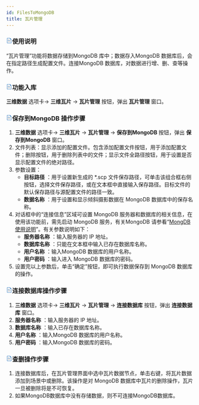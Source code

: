 ```yaml
---
id: FilesToMongoDB
title: 瓦片管理
---
```

### ![](../../../img/read.gif)使用说明

“瓦片管理”功能将数据存储到MongoDB 库中；数据存入MongoDB 数据库后，会在指定路径生成配置文件。连接MongoDB
数据库，对数据进行增、删、查等操作。

### ![](../../../img/read.gif)功能入库

**三维数据** 选项卡-> **三维瓦片** -> **瓦片管理** 按钮，弹出 **瓦片管理** 窗口。

### ![](../../../img/read.gif)保存到MongoDB 操作步骤

  1. **三维数据** 选项卡-> **三维瓦片** -> **瓦片管理** -> **保存到MongoDB** 按钮，弹出 **保存到MongoDB** 窗口。
  2. 文件列表：显示添加的配置文件。包含添加配置文件按钮，用于添加配置文件；删除按钮，用于删除列表中的文件；显示文件全路径按钮，用于设置是否显示配置文件的绝对路径。
  3. 参数设置： 
      * **目标路径** ：用于设置新生成的 *.scp 文件保存路径，可单击该组合框右侧按钮，选择文件保存路径，或在文本框中直接输入保存路径。目标文件的默认保存路径与源配置文件的路径一致。
      * **数据名称** ：用于设置和显示倾斜摄影数据在 MongoDB 数据库中的保存名称。
  4. 对话框中的“连接信息”区域可设置 MongoDB 服务器和数据库的相关信息，在使用该功能前，需先启动 MongoDB 服务，有关MongoDB 请参看“[MongDB 使用说明]()”。有关参数说明如下： 
      * **服务器名称** ：输入服务器的 IP 地址。
      * **数据库名称** ：只能在文本框中输入已存在数据库名称。
      * **用户名称** ：输入MongoDB 数据库的用户名称。
      * **用户密码** ：输入进入 MongoDB 数据库的密码。
  5. 设置完以上参数后，单击“确定”按钮，即可执行数据保存到 MongoDB 数据库的操作。

### ![](../../../img/read.gif)连接数据库操作步骤

  1. **三维数据** 选项卡-> **三维瓦片** -> **瓦片管理** -> **连接数据库** 按钮，弹出 **连接数据库** 窗口。
  2. **服务器名称** ：输入服务器的 IP 地址。
  3. **数据库名称** ：输入已存在数据库名称。
  4. **用户名称** ：输入MongoDB 数据库的用户名称。
  5. **用户密码** ：输入MongoDB 数据库的密码。

### ![](../../../img/read.gif)查删操作步骤

  1. 连接数据库后，在瓦片管理界面中选中瓦片数据节点，单击右键，将瓦片数据添加到场景中或删除。该操作是对 MongoDB 数据库中瓦片的删除操作，瓦片一旦被删除将是不可恢复。
  2. 如果MongoDB数据库中没有存储数据，则不可连接MongoDB数据库。



